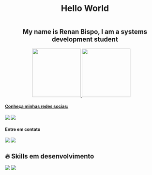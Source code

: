 <!--título-->
<div id="user-content-toc" style="display: inline-block">
  <ul align="center">
    <h1 style="display: inline-block">Hello World</h1>
    <h2>My name is Renan Bispo, I am a systems development student</h2>
</div>

<div align="center">
<a href="https://github.com/Nanbispo">
<img loading="lazy" height="160em" src="https://github-readme-stats.vercel.app/api/top-langs/?username=Nanbispo&layout=compact&langs_count=7&theme=dracula&include_all_commits=true&count_private=true"/>
<img width="lazy" height="160em" src="https://github-readme-stats.vercel.app/api?username=Nanbispo&show_icons=true&theme=dracula"/> 
</div>

  <div>
 <h4>Conheça minhas redes socias:<h4/> 
  <a  href="https://www.instagram.com/nanbispo_/" target="_blank"><img loading="lazy" src="https://img.shields.io/badge/-Instagram-%23E4405F?style=for-the-badge&logo=instagram&logoColor=white" target="_blank"></a>
  <a href="https://www.linkedin.com/in/renan-de-jesus-bispo-78a576243/" target="_blank"><img loading="lazy" src="https://img.shields.io/badge/-LinkedIn-%230077B5?style=for-the-badge&logo=linkedin&logoColor=white" target="_blank"></a>
</div>

<div>
<h4>Entre em contato<h4/>
  <a href="https://discord.com/channels/.renanbispo" target="_blank"><img loading="lazy" src="https://img.shields.io/badge/-Discord-1E0BFF?style=for-the-badge&logo=discord&logoColor=white" target="_blank"></a>
  <a href = "mailto:contato.renanjesusbispo@gmail.com"><img loading="lazy" src="https://img.shields.io/badge/Gmail-D14836?style=for-the-badge&logo=gmail&logoColor=white" target="_blank"></a>
</div>

## 🔥 Skills em desenvolvimento
  <div>
    <a href="https://docs.oracle.com/en/java/" target="_blank"><img loading="lazy" src="https://img.shields.io/badge/-Java-FF6347?style=for-the-badge&logo=Oracle&logoColor=white" target="_blank"></a>
    <a href="https://kotlinlang.org/" target="_blank"><img loading="lazy" src="https://img.shields.io/badge/-Kotlin-a626a6?style=for-the-badge&logo=Kotlin&logoColor=white" target="_blank"></a>
  </div>

  
 
